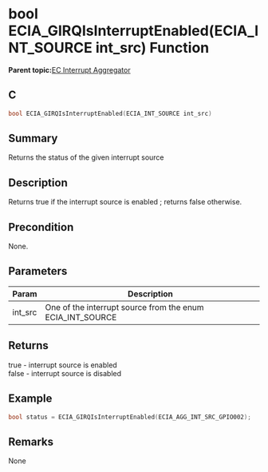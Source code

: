 # bool ECIA\_GIRQIsInterruptEnabled\(ECIA\_INT\_SOURCE int\_src\) Function

**Parent topic:**[EC Interrupt Aggregator](GUID-1ADFDDF8-20D5-420E-8D3E-6587E5F9A215.md)

## C

```c
bool ECIA_GIRQIsInterruptEnabled(ECIA_INT_SOURCE int_src)
```

## Summary

Returns the status of the given interrupt source

## Description

Returns true if the interrupt source is enabled ; returns false otherwise.

## Precondition

None.

## Parameters

|Param|Description|
|-----|-----------|
|int\_src|One of the interrupt source from the enum ECIA\_INT\_SOURCE|

## Returns

true - interrupt source is enabled<br />false - interrupt source is disabled

## Example

```c
bool status = ECIA_GIRQIsInterruptEnabled(ECIA_AGG_INT_SRC_GPIO002);
```

## Remarks

None

